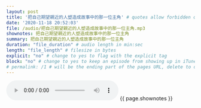 ```yaml
---
layout: post
title: '把自己期望親近的人塑造成故事中的那一位主角' # quotes allow forbidden characters like the colon
date: '2020-11-18 20:52:03'
file: /audio/把自己期望親近的人塑造成故事中的那一位主角.mp3
shownotes: 把自己期望親近的人塑造成故事中的那一位主角
summary: 把自己期望親近的人塑造成故事中的那一位主角
duration: "file_duration" # audio length in min:sec
length: "file_length" # filesize in bytes
explicit: "no" # change to yes to flag with the explicit tag
block: "no" # change to yes to keep an episode from showing up in iTunes
# permalink: /1 # will be the ending part of the pages URL, delete to default to the title
---
```


<audio controls>
<source src="{{site.url}}{{site.baseurl}}{{ page.file }}" type="audio/x-mp3">
Your browser does not support the audio element.
</audio>
{{ page.shownotes }}
